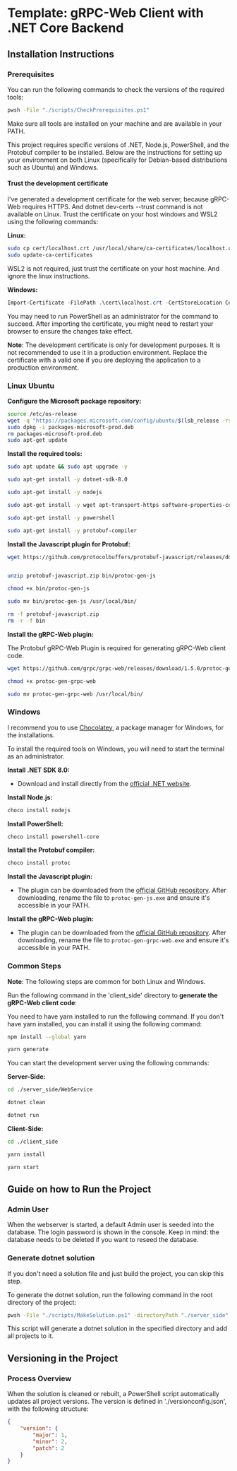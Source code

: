 # Template: gRPC-Web Client with .NET Core Backend

## Installation Instructions

### Prerequisites

You can run the following commands to check the versions of the required tools:

```bash
pwsh -File "./scripts/CheckPrerequisites.ps1"
```

Make sure all tools are installed on your machine and are available in your PATH.

This project requires specific versions of .NET, Node.js, PowerShell, and the Protobuf compiler to be installed. Below are the instructions for setting up your environment on both Linux (specifically for Debian-based distributions such as Ubuntu) and Windows.

#### Trust the development certificate

I've generated a development certificate for the web server, because gRPC-Web requires HTTPS. And dotnet dev-certs --trust command is not available on Linux.
Trust the certificate on your host windows and WSL2 using the following commands:

**Linux:**

```bash
sudo cp cert/localhost.crt /usr/local/share/ca-certificates/localhost.crt
sudo update-ca-certificates
```

WSL2 is not required, just trust the certificate on your host machine. And ignore the linux instructions.

**Windows:**

```powershell
Import-Certificate -FilePath .\cert\localhost.crt -CertStoreLocation Cert:\LocalMachine\Root
```

You may need to run PowerShell as an administrator for the command to succeed. After importing the certificate, you might need to restart your browser to ensure the changes take effect.

**Note**: The development certificate is only for development purposes. It is not recommended to use it in a production environment.
Replace the certificate with a valid one if you are deploying the application to a production environment.

### Linux Ubuntu

**Configure the Microsoft package repository:**

```bash
source /etc/os-release
wget -q "https://packages.microsoft.com/config/ubuntu/$(lsb_release -rs)/packages-microsoft-prod.deb"
sudo dpkg -i packages-microsoft-prod.deb
rm packages-microsoft-prod.deb
sudo apt-get update
```

**Install the required tools:**

```bash
sudo apt update && sudo apt upgrade -y

sudo apt-get install -y dotnet-sdk-8.0

sudo apt-get install -y nodejs

sudo apt-get install -y wget apt-transport-https software-properties-common unzip

sudo apt-get install -y powershell

sudo apt-get install -y protobuf-compiler
```

**Install the Javascript plugin for Protobuf:**

```bash
wget https://github.com/protocolbuffers/protobuf-javascript/releases/download/v3.21.2/protobuf-javascript-3.21.2-linux-x86_64.zip -O protobuf-javascript.zip


unzip protobuf-javascript.zip bin/protoc-gen-js

chmod +x bin/protoc-gen-js

sudo mv bin/protoc-gen-js /usr/local/bin/

rm -f protobuf-javascript.zip
rm -r -f bin
```

**Install the gRPC-Web plugin:**

The Protobuf gRPC-Web Plugin is required for generating gRPC-Web client code.

```bash
wget https://github.com/grpc/grpc-web/releases/download/1.5.0/protoc-gen-grpc-web-1.5.0-linux-x86_64 -O protoc-gen-grpc-web

chmod +x protoc-gen-grpc-web

sudo mv protoc-gen-grpc-web /usr/local/bin/
```

### Windows

I recommend you to use [Chocolatey](https://chocolatey.org/install#individual), a package manager for Windows, for the installations.

To install the required tools on Windows, you will need to start the terminal as an administrator.

**Install .NET SDK 8.0:**

-   Download and install directly from the [official .NET website](https://dotnet.microsoft.com/download/dotnet/8.0).

**Install Node.js:**

```powershell
choco install nodejs
```

**Install PowerShell:**

```powershell
choco install powershell-core
```

**Install the Protobuf compiler:**

```powershell
choco install protoc
```

**Install the Javascript plugin:**

-   The plugin can be downloaded from the [official GitHub repository](https://github.com/protocolbuffers/protobuf-javascript/releases). After downloading, rename the file to `protoc-gen-js.exe` and ensure it's accessible in your PATH.

**Install the gRPC-Web plugin:**

-   The plugin can be downloaded from the [official GitHub repository](https://github.com/grpc/grpc-web/releases). After downloading, rename the file to `protoc-gen-grpc-web.exe` and ensure it's accessible in your PATH.

### Common Steps

**Note**: The following steps are common for both Linux and Windows.

Run the following command in the 'client_side' directory to **generate the gRPC-Web client code**:

You need to have yarn installed to run the following command. If you don't have yarn installed, you can install it using the following command:

```bash
npm install --global yarn
```

```bash
yarn generate
```

You can start the development server using the following commands:

**Server-Side:**

```bash
cd ./server_side/WebService

dotnet clean

dotnet run
```

**Client-Side:**

```bash
cd ./client_side

yarn install

yarn start
```

## Guide on how to Run the Project

### Admin User

When the webserver is started, a default Admin user is seeded into the database. The login password is shown in the console.
Keep in mind: the database needs to be deleted if you want to reseed the database.

### Generate dotnet solution

If you don't need a solution file and just build the project, you can skip this step.

To generate the dotnet solution, run the following command in the root directory of the project:

```bash
pwsh -File "./scripts/MakeSolution.ps1" -directoryPath "./server_side"
```

This script will generate a dotnet solution in the specified directory and add all projects to it.

## Versioning in the Project

### Process Overview

When the solution is cleaned or rebuilt, a PowerShell script automatically updates all project versions. The version is defined in './versionconfig.json', with the following structure:

```json
{
    "version": {
        "major": 1,
        "minor": 2,
        "patch": 2
    }
}
```
